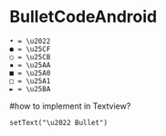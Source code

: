 # BulletCodeAndroid


    • = \u2022   
    ● = \u25CF  
    ○ = \u25CB   
    ▪ = \u25AA   
    ■ = \u25A0  
    □ = \u25A1   
    ► = \u25BA
    
    
 #how to implement in Textview?
 
    setText("\u2022 Bullet")
